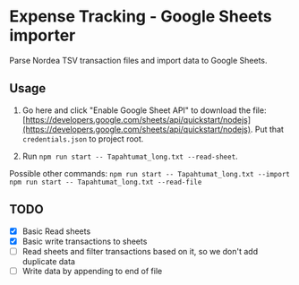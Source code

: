 # Expense Tracking - Google Sheets importer
Parse Nordea TSV transaction files and import data to Google Sheets.

## Usage
1. Go here and click "Enable Google Sheet API" to download the file: [https://developers.google.com/sheets/api/quickstart/nodejs](https://developers.google.com/sheets/api/quickstart/nodejs). Put that `credentials.json` to project root.

1. Run `npm run start -- Tapahtumat_long.txt --read-sheet`.

Possible other commands:
`npm run start -- Tapahtumat_long.txt --import`
`npm run start -- Tapahtumat_long.txt --read-file`


## TODO
- [x] Basic Read sheets
- [x] Basic write transactions to sheets
- [ ] Read sheets and filter transactions based on it, so we don't add duplicate data
- [ ] Write data by appending to end of file
